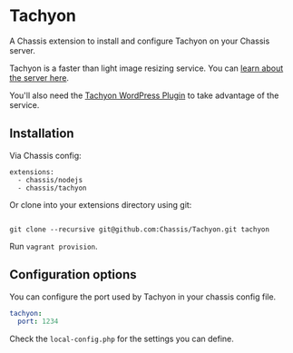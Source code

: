 # Tachyon

A Chassis extension to install and configure Tachyon on your Chassis server.

Tachyon is a faster than light image resizing service. You can [learn about the
server here](https://github.com/humanmade/tachyon).

You'll also need the [Tachyon WordPress Plugin](https://github.com/humanmade/tachyon-plugin) to take advantage of the service.

## Installation

Via Chassis config:

```
extensions:
  - chassis/nodejs
  - chassis/tachyon
```

Or clone into your extensions directory using git:

```

git clone --recursive git@github.com:Chassis/Tachyon.git tachyon
```

Run `vagrant provision`.

## Configuration options

You can configure the port used by Tachyon in your chassis config file.
```yaml
tachyon:
  port: 1234
```

Check the `local-config.php` for the settings you can define.
